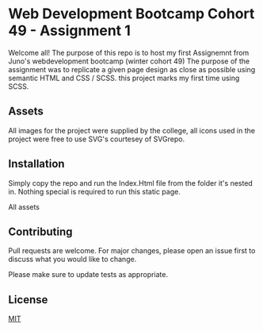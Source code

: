 # Web Development Bootcamp Cohort 49 - Assignment 1

Welcome all! The purpose of this repo is to host my first Assignemnt from Juno's webdevelopment bootcamp (winter cohort 49) The purpose of the assignment was to replicate a given page design as close as possible using semantic HTML and CSS / SCSS. this project marks my first time using SCSS.

## Assets
All images for the project were supplied by the college, all icons used in the project were free to use SVG's  courtesey of SVGrepo.

## Installation
Simply copy the repo and run the Index.Html file from the folder it's nested in. Nothing special is required to run this static page.

All assets 



## Contributing

Pull requests are welcome. For major changes, please open an issue first
to discuss what you would like to change.

Please make sure to update tests as appropriate.

## License

[MIT](https://choosealicense.com/licenses/mit/)
